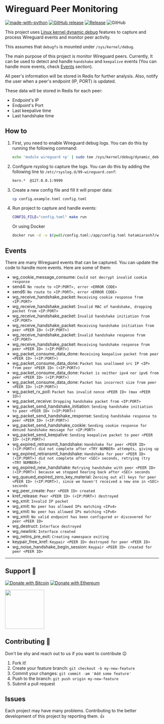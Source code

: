 # Wireguard Peer Monitoring

[![made-with-python](https://img.shields.io/badge/Made%20with-Python-1f425f.svg)](https://www.python.org/) [![GitHub release](https://img.shields.io/github/release/hatamiarash7/Wireguard-Peer-Monitoring.svg)](https://GitHub.com/hatamiarash7/Wireguard-Peer-Monitoring/releases/) [![Release](https://github.com/hatamiarash7/Wireguard-Peer-Monitoring/actions/workflows/release.yml/badge.svg)](https://github.com/hatamiarash7/Wireguard-Peer-Monitoring/actions/workflows/release.yml) ![GitHub](https://img.shields.io/github/license/hatamiarash7/wireguard-peer-monitoring)

This project uses [Linux kernel dynamic debug](https://www.kernel.org/doc/html/latest/admin-guide/dynamic-debug-howto.html) features to capture and process Wireguard events and monitor peer activity.

This assumes that `debugfs` is mounted under `/sys/kernel/debug`.

The main purpose of this project is monitor Wireguard peers. Currently, It can be used to detect and handle `handshake` and `keepalive` events (You can handle more events, check [Events](#events) section).

All peer's information will be stored in Redis for further analysis. Also, notify the user when a peer's endpoint (IP, PORT) is updated.

These data will be stored in Redis for each peer:

- Endpoint's IP
- Endpoint's Port
- Last keepalive time
- Last handshake time

## How to

1. First, you need to enable Wireguard debug logs. You can do this by running the following command:

    ```bash
    echo 'module wireguard +p' | sudo tee /sys/kernel/debug/dynamic_debug/control
    ```

2. Configure rsyslog to capture the logs. You can do this by adding the following line to `/etc/rsyslog.d/99-wireguard.conf`:

    ```bash
    kern.*  @127.0.0.1:9999
    ```

3. Create a new config file and fill it will proper data:

    ```bash
    cp config.example.toml config.toml
    ```

4. Run project to capture and handle events:

    ```bash
    CONFIG_FILE="config.toml" make run
    ```

    Or using Docker

    ```bash
    docker run -d -v $(pwd)/config.toml:/app/config.toml hatamiarash7/wg-peer-monitoring:latest
    ```

## Events

There are many Wireguard events that can be captured. You can update the code to handle more events. Here are some of them:

- wg_cookie_message_consume: `Could not decrypt invalid cookie response`
- send4: `No route to <IP:PORT>, error <ERROR CODE>`
- send6: `No route to <IP:PORT>, error <ERROR CODE>`
- wg_receive_handshake_packet: `Receiving cookie response from <IP:PORT>`
- wg_receive_handshake_packet: `Invalid MAC of handshake, dropping packet from <IP:PORT>`
- wg_receive_handshake_packet: `Invalid handshake initiation from <IP:PORT>`
- wg_receive_handshake_packet: `Receiving handshake initiation from peer <PEER ID> (<IP:PORT>)`
- wg_receive_handshake_packet: `Invalid handshake response from <IP:PORT>`
- wg_receive_handshake_packet: `Receiving handshake response from peer <PEER ID> (<IP:PORT>)`
- wg_packet_consume_data_done: `Receiving keepalive packet from peer <PEER ID> (<IP:PORT>)`
- wg_packet_consume_data_done: `Packet has unallowed src IP <IP> from peer <PEER ID> (<IP:PORT>)`
- wg_packet_consume_data_done: `Packet is neither ipv4 nor ipv6 from peer <PEER ID> (<IP:PORT>)`
- wg_packet_consume_data_done: `Packet has incorrect size from peer <PEER ID> (<IP:PORT>)`
- wg_packet_rx_poll: `Packet has invalid nonce <PEER ID> (max <PEER ID>)`
- wg_packet_receive: `Dropping handshake packet from <IP:PORT>`
- wg_packet_send_handshake_initiation: `Sending handshake initiation to peer <PEER ID> (<IP:PORT>)`
- wg_packet_send_handshake_response: `Sending handshake response to peer <PEER ID> (<IP:PORT>)`
- wg_packet_send_handshake_cookie: `Sending cookie response for denied handshake message for <IP:PORT>`
- wg_packet_send_keepalive: `Sending keepalive packet to peer <PEER ID> (<IP:PORT>)`
- wg_expired_retransmit_handshake: `Handshake for peer <PEER ID> (<IP:PORT>) did not complete after <TRY NUMBER> attempts, giving up`
- wg_expired_retransmit_handshake: `Handshake for peer <PEER ID> (<IP:PORT>) did not complete after <SEC> seconds, retrying (try <TRY NUMBER>)`
- wg_expired_new_handshake: `Retrying handshake with peer <PEER ID> (<IP:PORT>) because we stopped hearing back after <SEC> seconds`
- wg_queued_expired_zero_key_material: `Zeroing out all keys for peer <PEER ID> (<IP:PORT>), since we haven't received a new one in <SEC> seconds`
- wg_peer_create: `Peer <PEER ID> created`
- kref_release: `Peer <PEER ID> (<IP:PORT>) destroyed`
- wg_xmit: `Invalid IP packet`
- wg_xmit: `No peer has allowed IPs matching <IPv4>`
- wg_xmit: `No peer has allowed IPs matching <IPv6>`
- wg_xmit: `No valid endpoint has been configured or discovered for peer <PEER ID>`
- wg_destruct: `Interface destroyed`
- wg_newlink: `Interface created`
- wg_netns_pre_exit: `Creating namespace exiting`
- keypair_free_kref: `Keypair <PEER ID> destroyed for peer <PEER ID>`
- wg_noise_handshake_begin_session: `Keypair <PEER ID> created for peer <PEER ID>`

---

## Support 💛

[![Donate with Bitcoin](https://img.shields.io/badge/Bitcoin-bc1qmmh6vt366yzjt3grjxjjqynrrxs3frun8gnxrz-orange)](https://donatebadges.ir/donate/Bitcoin/bc1qmmh6vt366yzjt3grjxjjqynrrxs3frun8gnxrz) [![Donate with Ethereum](https://img.shields.io/badge/Ethereum-0x0831bD72Ea8904B38Be9D6185Da2f930d6078094-blueviolet)](https://donatebadges.ir/donate/Ethereum/0x0831bD72Ea8904B38Be9D6185Da2f930d6078094)

<div><a href="https://payping.ir/@hatamiarash7"><img src="https://cdn.payping.ir/statics/Payping-logo/Trust/blue.svg" height="128" width="128"></a></div>

## Contributing 🤝

Don't be shy and reach out to us if you want to contribute 😉

1. Fork it!
2. Create your feature branch: `git checkout -b my-new-feature`
3. Commit your changes: `git commit -am 'Add some feature'`
4. Push to the branch: `git push origin my-new-feature`
5. Submit a pull request

## Issues

Each project may have many problems. Contributing to the better development of this project by reporting them. 👍
